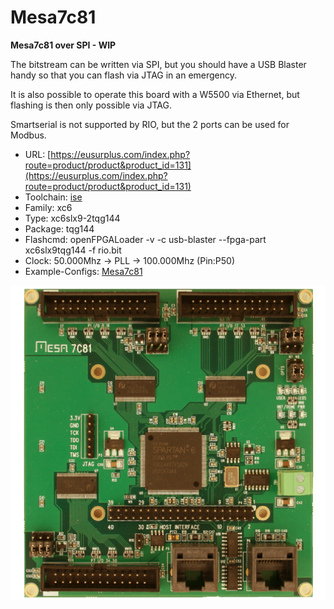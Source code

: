 # Mesa7c81
**Mesa7c81 over SPI - WIP**

The bitstream can be written via SPI, but you should have a USB Blaster handy so that you can flash via JTAG in an emergency.

It is also possible to operate this board with a W5500 via Ethernet, but flashing is then only possible via JTAG.

Smartserial is not supported by RIO, but the 2 ports can be used for Modbus.

* URL: [https://eusurplus.com/index.php?route=product/product&product_id=131](https://eusurplus.com/index.php?route=product/product&product_id=131)
* Toolchain: [ise](../../generator/toolchains/ise/README.md)
* Family: xc6
* Type: xc6slx9-2tqg144
* Package: tqg144
* Flashcmd: openFPGALoader -v -c usb-blaster --fpga-part xc6slx9tqg144 -f rio.bit
* Clock: 50.000Mhz -> PLL -> 100.000Mhz (Pin:P50)
* Example-Configs: [Mesa7c81](../../configs/Mesa7c81)

![board.png](board.png)

